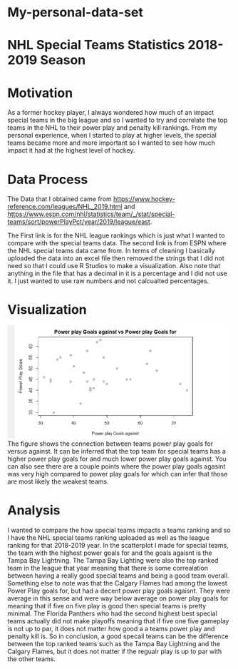 # My-personal-data-set



# NHL Special Teams Statistics 2018-2019 Season

# Motivation
As a former hockey player, I always wondered how much of an impact special teams in the big league and so I wanted to try and correlate the top teams in the NHL to their power play and penalty kill rankings. From my personal experience, when I started to play at higher levels, the special teams became more and more important so I wanted to see how much impact it had at the highest level of hockey.

# Data Process
The Data that I obtained came from
https://www.hockey-reference.com/leagues/NHL_2019.html and https://www.espn.com/nhl/statistics/team/_/stat/special-teams/sort/powerPlayPct/year/2019/league/east.

The First link is for the NHL league rankings which is just what I wanted to compare with the special teams data. The second link is from ESPN where the NHL special teams data came from. In terms of cleaning I basically uploaded the data into an excel file then removed the strings that I did not need so that I could use R Studios to make a visualization. Also note that anything in the file that has a decimal in it is a percentage and I did not use it. I just wanted to use raw numbers and not calcualted percentages. 

# Visualization

<img src = "https://raw.githubusercontent.com/swiranata/My-personal-data-set/main/Power%20play%20goals%20for%20vs%20against%20figure.PNG">
The figure shows the connection between teams power play goals for versus against. It can be inferred that the top team for special teams has a higher power play goals for and much lower power play goals against. You can also see there are a couple points where the power play goals agasint was very high compared to power play goals for which can infer that those are most likely the weakest teams. 

# Analysis

I wanted to compare the how special teams impacts a teams ranking and so I have the NHL special teams ranking uploaded as well as the league ranking for that 2018-2019 year. In the scatterplot I made for special teams, the team with the highest power goals for and the goals agaisnt is the Tampa Bay Lightning. The Tampa Bay Lighting were also the top ranked team in the league that year meaning that there is some correalation between having a really good special teams and being a good team overall. Something else to note was that the Calgary Flames had among the lowest Power Play goals for, but had a decent power play goals agaisnt. They were average in this sense and were way below average on power play goals for meaning that if five on five play is good then special teams is pretty minimal. The Florida Panthers who had the second highest best special teams actually did not make playoffs meaning that if five one five gameplay is not up to par, it does not matter how good a a teams power play and penalty kill is. So in conclusion, a good specail teams can be the difference between the top ranked teams such as the Tampa Bay Lightning and the Calgary Flames, but it does not matter if the regualr play is up to par with the other teams.
